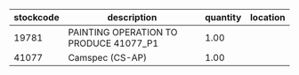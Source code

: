 |stockcode|description|quantity|location|
|---------|-----------|--------|--------|
|19781|PAINTING OPERATION TO PRODUCE 41077_P1|1.00||
|41077|Camspec (CS-AP)|1.00||
